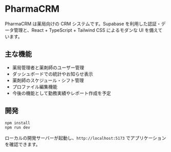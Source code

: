 # PharmaCRM

PharmaCRM は薬局向けの CRM システムです。Supabase を利用した認証・データ管理と、React + TypeScript + Tailwind CSS によるモダンな UI を備えています。

## 主な機能
- 薬局管理者と薬剤師のユーザー管理
- ダッシュボードでの統計やお知らせ表示
- 薬剤師のスケジュール・シフト管理
- プロファイル編集機能
- 今後の機能として勤務実績やレポート作成を予定

## 開発
```bash
npm install
npm run dev
```

ローカルの開発サーバーが起動し、`http://localhost:5173` でアプリケーションを確認できます。
